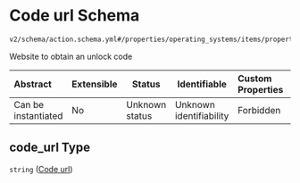 # Code url Schema

```txt
v2/schema/action.schema.yml#/properties/operating_systems/items/properties/steps/items/properties/actions/items/oneOf/4/properties/fastboot:oem_unlock/oneOf/1/properties/code_url
```

Website to obtain an unlock code


| Abstract            | Extensible | Status         | Identifiable            | Custom Properties | Additional Properties | Access Restrictions | Defined In                                                           |
| :------------------ | ---------- | -------------- | ----------------------- | :---------------- | --------------------- | ------------------- | -------------------------------------------------------------------- |
| Can be instantiated | No         | Unknown status | Unknown identifiability | Forbidden         | Allowed               | none                | [device.schema.json\*](../device.schema.json "open original schema") |

## code_url Type

`string` ([Code url](device-properties-operating-systems-operating-system-properties-steps-step-properties-group-step-action-oneof-fastbootoem_unlock-action-properties-fastbootoem_unlock-action-oneof-1-properties-code-url.md))
